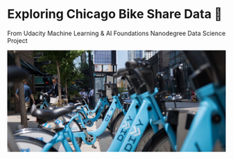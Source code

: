 # Exploring Chicago Bike Share Data 📒
From Udacity Machine Learning & AI Foundations Nanodegree 
Data Science Project

![jpg](imgs/img1.jpg)
